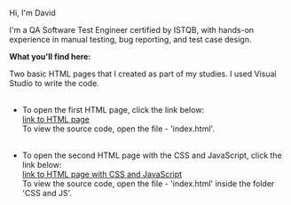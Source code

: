 Hi, I'm David

I'm a QA Software Test Engineer certified by ISTQB, with hands-on experience in manual testing, bug reporting, and test case design.  

 **What you'll find here:**
 
 Two basic HTML pages that I created as part of my studies. I used Visual Studio to write the code.<br><br>
 
 
- To open the first HTML page, click the link below:                  
              [link to HTML page](https://david-kahana1.github.io/HTML/)             
  To view the source code, open the file - 'index.html'. <br><br>
 


- To open the second HTML page with the CSS and JavaScript, click the link below:        
              [link to HTML page with CSS and JavaScript](https://david-kahana1.github.io/HTML/CSS%20and%20JS/index.html)              
  To view the source code, open the file - 'index.html' inside the folder 'CSS and JS'.
